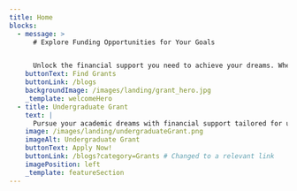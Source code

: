 ```yaml
---
title: Home
blocks:
  - message: >
      # Explore Funding Opportunities for Your Goals


      Unlock the financial support you need to achieve your dreams. Whether you're pursuing higher education, starting a business, or looking for resources to support your career growth, we connect you with tailored grant opportunities to help you succeed.
    buttonText: Find Grants
    buttonLink: /blogs
    backgroundImage: /images/landing/grant_hero.jpg
    _template: welcomeHero
  - title: Undergraduate Grant
    text: |
      Pursue your academic dreams with financial support tailored for undergraduate students. Apply for grants designed to cover tuition fees, books, and living expenses, helping you focus on what matters most—your education.
    image: /images/landing/undergraduateGrant.png
    imageAlt: Undergraduate Grant
    buttonText: Apply Now!
    buttonLink: /blogs?category=Grants # Changed to a relevant link
    imagePosition: left
    _template: featureSection
---
```


